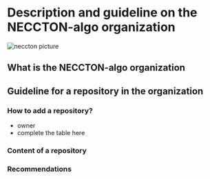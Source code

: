 # Description and guideline on the NECCTON-algo organization
![neccton picture](https://github.com/neccton-algo/.github/blob/main/1500x500.jpeg)
## What is the NECCTON-algo organization

## Guideline for a repository in the organization

### How to add a repository?
- owner
- complete the table here

### Content of a repository

### Recommendations


